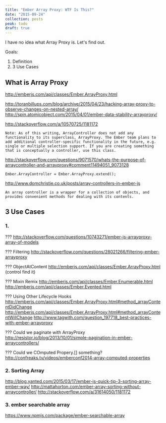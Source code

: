 ```yaml
---
title: "Ember Array Proxy: WTF Is This?"
date: "2015-09-24"
collection: posts
peak: todo
draft: true
---
```


I have no idea what Array Proxy is. Let's find out.

Goals:

1. Definition
2. 3 Use Cases 

## What is Array Proxy

http://emberjs.com/api/classes/Ember.ArrayProxy.html

http://toranbillups.com/blog/archive/2015/04/23/hacking-array-proxy-to-observe-changes-on-nested-array/
http://spin.atomicobject.com/2015/04/01/ember-data-stability-arrayproxy/

http://stackoverflow.com/a/10570725/1181172
```
Note: As of this writing, ArrayController does not add any functionality to its superclass, ArrayProxy. The Ember team plans to add additional controller-specific functionality in the future, e.g. single or multiple selection support. If you are creating something that is conceptually a controller, use this class.
```

http://stackoverflow.com/questions/9071570/whats-the-purpose-of-arraycontroller-and-arrayproxy#comment11494051_9073128
```
Ember.ArrayController = Ember.ArrayProxy.extend();
```

http://www.domchristie.co.uk/posts/array-controllers-in-ember-js
```
An array controller is a wrapper for a collection of objects, and provides convenient methods for dealing with its contents.
```

## 3 Use Cases

### 1. 
???
http://stackoverflow.com/questions/10743271/ember-js-arrayproxy-array-of-models

??? Filtering
http://stackoverflow.com/questions/28021266/filtering-ember-arrayproxy

??? ObjectAtContent
http://emberjs.com/api/classes/Ember.ArrayProxy.html (control find it)

??? Mixin Remix
http://emberjs.com/api/classes/Ember.Enumerable.html
http://emberjs.com/api/classes/Ember.Evented.html

??? Using Other Lifecycle Hooks
http://emberjs.com/api/classes/Ember.ArrayProxy.html#method_arrayContentDidChange
http://emberjs.com/api/classes/Ember.ArrayProxy.html#method_arrayContentWillChange
http://www.tagwith.com/question_197718_best-practices-with-ember-arrayproxy

??? Could we paginate with ArrayProxy
http://resistor.io/blog/2013/10/01/simple-pagination-in-ember-arraycontrollers/


??? Could we COmputed Propery.[] something?
http://confreaks.tv/videos/emberconf2014-array-computed-properties

### 2. Sorting Array
http://blog.yanted.com/2015/03/17/ember-js-quick-tip-3-sorting-array-ember-way/
http://mattahorton.com/ember-array-sorting-without-arraycontroller/
http://stackoverflow.com/a/31614050/1181172

### 3. ember searchable array
https://www.npmjs.com/package/ember-searchable-array
